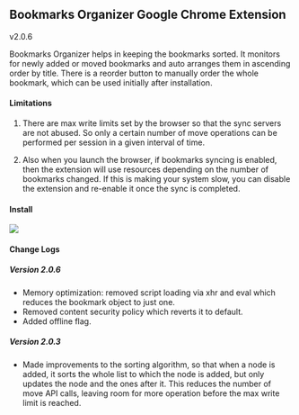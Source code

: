 ## Bookmarks Organizer Google Chrome Extension
v2.0.6

Bookmarks Organizer helps in keeping the bookmarks sorted. It monitors for newly added or moved bookmarks and auto arranges them  in ascending order by title. There is a reorder button to manually order the whole bookmark, which can be used initially after installation.

#### Limitations

1. There are max write limits set by the browser so that the sync servers are not abused. So only a certain number of move operations can be performed per session in a given interval of time.

2. Also when you launch the browser, if bookmarks syncing is enabled, then the extension will use resources depending on the number of bookmarks changed. If this is making your system slow, you can disable the extension and re-enable it once the sync is completed.

#### Install

[<img src='https://developer.chrome.com/webstore/images/ChromeWebStore_BadgeWBorder_v2_206x58.png'>](https://chrome.google.com/webstore/detail/bookmarks-organizer/cjdenbocfdbjohomdaojaokiffjbnaca)

#### Change Logs

##### Version 2.0.6

* Memory optimization: removed script loading via xhr and eval which reduces the bookmark object to just one.
* Removed content security policy which reverts it to default.
* Added offline flag.

##### Version 2.0.3

* Made improvements to the sorting algorithm, so that when a node is added, it sorts the whole list to which the node is added, but only updates the node and the ones after it. This reduces the number of move API calls, leaving room for more operation before the max write limit is reached.
